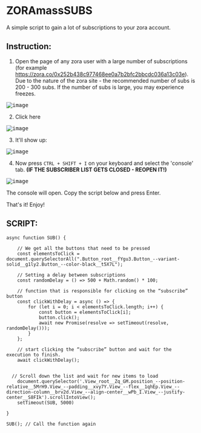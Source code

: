 # ZORAmassSUBS
A simple script to gain a lot of subscriptions to your zora account.

## Instruction:

1) Open the page of any zora user with a large number of subscriptions (for example https://zora.co/0x252b438c977468ee0a7b2bfc2bbcdc036a13c03e).
   Due to the nature of the zora site - the recommended number of subs is 200 - 300 subs. If the number of subs is large, you may experience freezes.

<kbd>![image](https://github.com/Koteika1156/ZORAmassSUBS/assets/89998783/f93568b8-a4ed-4c2c-9a09-973a4d1de7aa)</kbd>

2) Click here

<kbd>![image](https://github.com/Koteika1156/ZORAmassSUBS/assets/89998783/793bb377-357f-40eb-824f-d949a80b38e8)</kbd>

3) It'll show up:

<kbd>![image](https://github.com/Koteika1156/ZORAmassSUBS/assets/89998783/c8606c50-24f1-468c-b861-75a36d7d96a7)</kbd>

4) Now press `CTRL + SHIFT + I` on your keyboard and select the 'console' tab. **(IF THE SUBSCRIBER LIST GETS CLOSED - REOPEN IT!)**

  <kbd> ![image](https://github.com/Koteika1156/ZORAmassSUBS/assets/89998783/2e60cbd9-dd7c-489f-a5de-ec6511a5d33b)</kbd>

   
   The console will open. Copy the script below and press Enter.
   
   That's it! Enjoy!

   

## SCRIPT:
```
async function SUB() {

    // We get all the buttons that need to be pressed
    const elementsToClick = document.querySelectorAll(".Button_root__fYgu3.Button_--variant-solid__g1ly2.Button_--color-black__t5X7L");

    // Setting a delay between subscriptions
    const randomDelay = () => 500 + Math.random() * 100;

    // function that is responsible for clicking on the “subscribe” button
    const clickWithDelay = async () => {
        for (let i = 0; i < elementsToClick.length; i++) {
            const button = elementsToClick[i];
            button.click();
            await new Promise(resolve => setTimeout(resolve, randomDelay()));
        }
    };

    // start clicking the “subscribe” button and wait for the execution to finish.
    await clickWithDelay();


  // Scroll down the list and wait for new items to load
	document.querySelector('.View_root__Zq_GM.position_--position-relative__5MrH9.View_--padding__xvy7Y.View_--flex__1qhEp.View_--direction-column__brv2d.View_--align-center__wPb_I.View_--justify-center__S8FIk').scrollIntoView();
	setTimeout(SUB, 5000) 
 
}

SUB(); // Call the function again 
```
